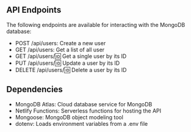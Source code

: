 
## API Endpoints
The following endpoints are available for interacting with the MongoDB database:

- POST /api/users: Create a new user
- GET /api/users: Get a list of all user
- GET /api/users/:id: Get a single user by its ID
- PUT /api/users/:id: Update a user by its ID
- DELETE /api/users/:id: Delete a user by its ID
## Dependencies
- MongoDB Atlas: Cloud database service for MongoDB
- Netlify Functions: Serverless functions for hosting the API
- Mongoose: MongoDB object modeling tool
- dotenv: Loads environment variables from a .env file

